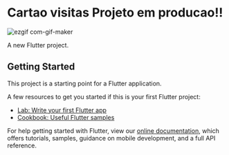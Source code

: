 # Cartao visitas  Projeto em producao!!

![ezgif com-gif-maker](https://user-images.githubusercontent.com/98062365/152303498-b9d9179f-79ab-4dd8-bc14-5f91d2b6d868.gif)

A new Flutter project.

## Getting Started

This project is a starting point for a Flutter application.

A few resources to get you started if this is your first Flutter project:

- [Lab: Write your first Flutter app](https://flutter.dev/docs/get-started/codelab)
- [Cookbook: Useful Flutter samples](https://flutter.dev/docs/cookbook)

For help getting started with Flutter, view our
[online documentation](https://flutter.dev/docs), which offers tutorials,
samples, guidance on mobile development, and a full API reference.
